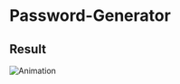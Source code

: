 # Password-Generator

## Result

![Animation](https://user-images.githubusercontent.com/71444879/132096839-0a4e6fdd-1af6-4368-8cde-09283f1db35d.gif)
